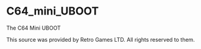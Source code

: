 # C64_mini_UBOOT
The C64 Mini UBOOT

This source was provided by Retro Games LTD. All rights reserved to them.
